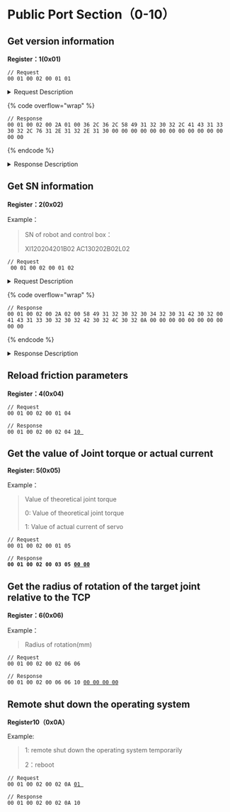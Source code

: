 # Public Port Section（0-10）

## Get version information

**Register：1(0x01)**

```
// Request
00 01 00 02 00 01 01 
```

<details>

<summary> Request Description</summary>

```
//00 01    Transaction ID
//00 02    Protocol Identifier
//00 01    Length 
//01       Register
```

</details>

{% code overflow="wrap" %}
```
// Response
00 01 00 02 00 2A 01 00 36 2C 36 2C 58 49 31 32 30 32 2C 41 43 31 33 30 32 2C 76 31 2E 31 32 2E 31 30 00 00 00 00 00 00 00 00 00 00 00 00 00 00
```
{% endcode %}

<details>

<summary> Response Description</summary>

```
//00 01    U16, Transaction ID
//00 02    U16, Protocol Identifier
//00 2A    U16, Length 
//01       U8, Register
//00       U8, State
//36 2C 36 2C   U8, Type, Axes, 6,6,
//58 49 31 32 30 32 2C    U8, xArm Version XI1202,
//41 43 31 33 30 32 2C    U8, Control Box Version AC1302,
//76 31 2E 31 32 2E 31 30    U8, Firmware Version v1.12.10
//00 00 00 00 00 00 00 00 00 00 00 00 00 00   U8, null  
```

</details>





## Get SN information

**Register：2(0x02)**

Example：

> SN of robot and control box：
>
> XI120204201B02 AC130202B02L02

```
// Request
 00 01 00 02 00 01 02
```

<details>

<summary>Request Description</summary>

```
//00 01    Transaction ID
//00 02    Protocol Identifier
//00 01    Length 
//02       Register
```

</details>

{% code overflow="wrap" %}
```
// Response
00 01 00 02 00 2A 02 00 58 49 31 32 30 32 30 34 32 30 31 42 30 32 00 41 43 31 33 30 32 30 32 42 30 32 4C 30 32 0A 00 00 00 00 00 00 00 00 00 00
```
{% endcode %}

<details>

<summary>Response Description</summary>

```
//00 01    U16, Transaction ID
//00 02    U16, Protocol Identifier
//00 2A    U16, Length 
//02       U8, Register
//00       U8, State

```

</details>





## Reload friction parameters

**Register：4(0x04)**

```
// Request
00 01 00 02 00 01 04 
```

<pre><code>// Response
00 01 00 02 00 02 04 <a data-footnote-ref href="#user-content-fn-1">10 </a>
</code></pre>



## Get the value of Joint torque or actual current

**Register: 5(0x05)**

Example：

> Value of theoretical joint torque
>
> 0: Value of theoretical joint torque
>
> 1: Value of actual current of servo

```
// Request
00 01 00 02 00 01 05
```

<pre><code>// Response
<strong>00 01 00 02 00 03 05 <a data-footnote-ref href="#user-content-fn-2">00 00</a>
</strong></code></pre>



## Get the radius of rotation of the target joint relative to the TCP

**Register：6(0x06)**

Example：

> Radius of rotation(mm)

```
// Request
00 01 00 02 00 02 06 06 
```

<pre><code>// Response
00 01 00 02 00 06 06 10 <a data-footnote-ref href="#user-content-fn-3">00 00 00 00</a>
</code></pre>



## Remote shut down the operating system

**Register10（0x0A）**

Example:

> 1: remote shut down the operating system temporarily
>
> 2：reboot

<pre><code>// Request
00 01 00 02 00 02 0A <a data-footnote-ref href="#user-content-fn-4">01 </a>
</code></pre>

```
// Response
00 01 00 02 00 02 0A 10
```



























[^1]: 

[^2]: 

[^3]: 

[^4]: 
